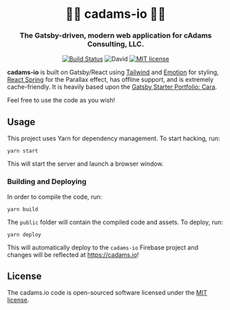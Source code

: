 <h1 align="center" style="border-bottom: none;">👨‍💻 cadams-io 👩‍💻</h1>
<h3 align="center">The Gatsby-driven, modern web application for cAdams Consulting, LLC.</h3>

<div align="center">

[![Build Status](https://travis-ci.org/chase-adams/cadams-io.svg?branch=master)](https://travis-ci.org/chase-adams/cadams-io)
![David](https://img.shields.io/david/chase-adams/cadams-io.svg)
[![MIT license](https://img.shields.io/badge/License-MIT-blue.svg)](https://lbesson.mit-license.org/)

</div>

**cadams-io** is built on Gatsby/React using [Tailwind](https://tailwindcss.com/) and [Emotion](https://emotion.sh/) for styling, [React Spring](https://github.com/drcmda/react-spring) for the Parallax effect, has offline support, and is extremely cache-friendly. It is heavily based upon the [Gatsby Starter Portfolio: Cara](https://github.com/LeKoArts/gatsby-starter-portfolio-cara).

Feel free to use the code as you wish!

## Usage

This project uses Yarn for dependency management. To start hacking, run:

```
yarn start
```

This will start the server and launch a browser window.

### Building and Deploying

In order to compile the code, run:

```
yarn build
```

The `public` folder will contain the compiled code and assets. To deploy, run:

```
yarn deploy
```

This will automatically deploy to the `cadams-io` Firebase project and changes will be reflected at https://cadams.io!

## License

The cadams.io code is open-sourced software licensed under the [MIT license](https://opensource.org/licenses/MIT).
